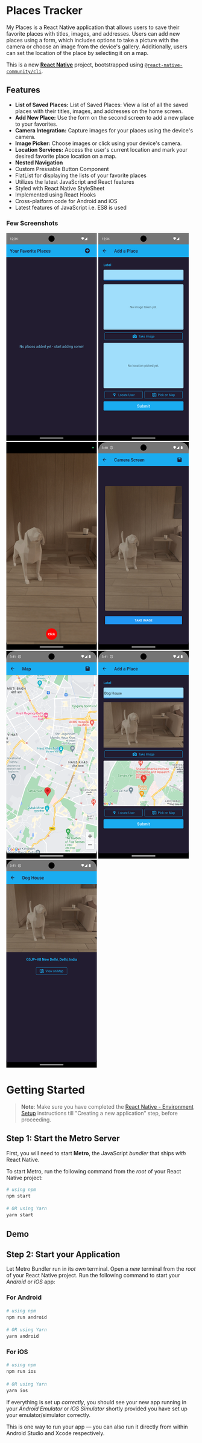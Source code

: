 # Places Tracker

My Places is a React Native application that allows users to save their favorite places with titles, images, and addresses. Users can add new places using a form, which includes options to take a picture with the camera or choose an image from the device's gallery. Additionally, users can set the location of the place by selecting it on a map. 

This is a new [**React Native**](https://reactnative.dev) project, bootstrapped using [`@react-native-community/cli`](https://github.com/react-native-community/cli).

## Features
- **List of Saved Places:** List of Saved Places: View a list of all the saved places with their titles, images, and addresses on the home screen.
- **Add New Place:** Use the form on the second screen to add a new place to your favorites.
- **Camera Integration:** Capture images for your places using the device's camera.
- **Image Picker:** Choose images or click using your device's camera.
- **Location Services:** Access the user's current location and mark your desired favorite place location on a map.
- **Nested Navigation**
- Custom Pressable Button Component
- FlatList for displaying the lists of your favorite places
- Utilizes the latest JavaScript and React features
- Styled with React Native StyleSheet
- Implemented using React Hooks
- Cross-platform code for Android and iOS
- Latest features of JavaScript i.e. ES8 is used



### Few Screenshots

<img src="./screenshots/1.png" width="240" height="550" /> <img src="./screenshots/2.png"  width="240" height="550" />
<img src="./screenshots/3.png" width="240" height="550"/> 
<img src="./screenshots/4.png" width="240" height="550"/>
<img src="./screenshots/5.png" width="240" height="550"/>
<img src="./screenshots/6.png" width="240" height="550"/>
<img src="./screenshots/7.png" width="240" height="550"/>

# Getting Started

>**Note**: Make sure you have completed the [React Native - Environment Setup](https://reactnative.dev/docs/environment-setup) instructions till "Creating a new application" step, before proceeding.

## Step 1: Start the Metro Server

First, you will need to start **Metro**, the JavaScript _bundler_ that ships _with_ React Native.

To start Metro, run the following command from the _root_ of your React Native project:

```bash
# using npm
npm start

# OR using Yarn
yarn start
```
## Demo 


## Step 2: Start your Application

Let Metro Bundler run in its _own_ terminal. Open a _new_ terminal from the _root_ of your React Native project. Run the following command to start your _Android_ or _iOS_ app:

### For Android

```bash
# using npm
npm run android

# OR using Yarn
yarn android
```

### For iOS

```bash
# using npm
npm run ios

# OR using Yarn
yarn ios
```

If everything is set up _correctly_, you should see your new app running in your _Android Emulator_ or _iOS Simulator_ shortly provided you have set up your emulator/simulator correctly.

This is one way to run your app — you can also run it directly from within Android Studio and Xcode respectively.

